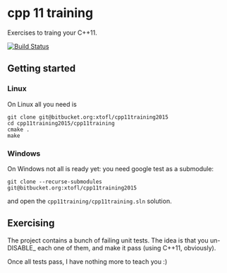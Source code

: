 # cpp 11 training 

Exercises to traing your C++11.

[![Build Status](https://drone.io/github.com/xtofl/cpp11training/status.png)](https://drone.io/github.com/xtofl/cpp11training/latest)

## Getting started

### Linux

On Linux all you need is

    git clone git@bitbucket.org:xtofl/cpp11training2015
    cd cpp11training2015/cpp11training
    cmake .
    make

### Windows

On Windows not all is ready yet: you need google test as a submodule:

    git clone --recurse-submodules git@bitbucket.org:xtofl/cpp11training2015
    
and open the `cpp11training/cpp11training.sln` solution.
   

## Exercising

The project contains a bunch of failing unit tests.  The idea is that you un-DISABLE_ each one of them, and make it pass (using C++11, obviously).

Once all tests pass, I have nothing more to teach you :)
